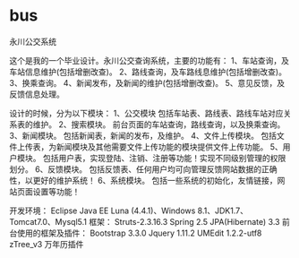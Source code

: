 # bus
永川公交系统

这个是我的一个毕业设计。永川公交查询系统，主要的功能有：
  1、车站查询，及车站信息维护(包括增删改查)。
  2、路线查询，及车路线息维护(包括增删改查)。
  3、换乘查询。
  4、新闻发布，及新闻的维护(包括增删改查)。
  5、意见反馈，及反馈信息处理。
  
设计的时候，分为以下模块：
  1、公交模块
    包括车站表、路线表、路线车站对应关系表的维护。
  2、搜索模块。
    前台页面的车站查询，路线查询，以及换乘查询。
  3、新闻模块。
    包括新闻表，新闻的发布，及维护。
  4、文件上传模块。
    包括文件上传表，为新闻模块及其他需要文件上传功能的模块提供文件上传功能。
  5、用户模块。
    包括用户表，实现登陆、注销、注册等功能！实现不同级别管理的权限划分。
  6、反馈模块。
    包括反馈表、任何用户均可向管理反馈网站数据的正确性，以更好的维护系统！
  6、系统模块。
    包括一些系统的初始化，友情链接，网站页面设置等功能！
    
  开发环境：
    Eclipse Java EE Luna (4.4.1)、Windows 8.1、JDK1.7、Tomcat7.0、Mysql5.1
  框架：
    Struts-2.3.16.3
    Spring 2.5
    JPA(Hibernate) 3.3
  前台使用的框架及插件：
    Bootstrap 3.3.0
    Jquery 1.11.2
    UMEdit 1.2.2-utf8
    zTree_v3
    万年历插件
